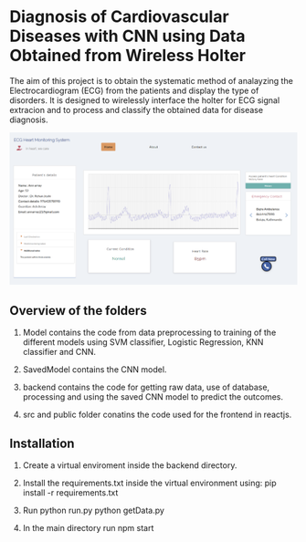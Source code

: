 
# Diagnosis of Cardiovascular Diseases with CNN using Data Obtained from Wireless Holter

The aim of this project is to obtain the systematic method of analayzing the Electrocardiogram (ECG) from the patients and display the type of disorders. It is designed to wirelessly interface the holter for ECG signal extracion and to process and classify the obtained data for disease diagnosis. 

![Home page](src/Images/Homepage.png)


## Overview of the folders

1. Model contains the code from data preprocessing to training of the different models using SVM classifier, Logistic Regression, KNN classifier and CNN.

2. SavedModel contains the CNN model.

3. backend contains the code for getting raw data, use of database, processing and using the saved CNN model to predict the outcomes.

4. src and public folder conatins the code used for the frontend in reactjs.


## Installation

1. Create a virtual enviroment inside the backend directory.

2. Install the requirements.txt inside the virtual environment using:
 pip install -r requirements.txt

3. Run
python run.py
python getData.py

4. In the main directory run
npm start
